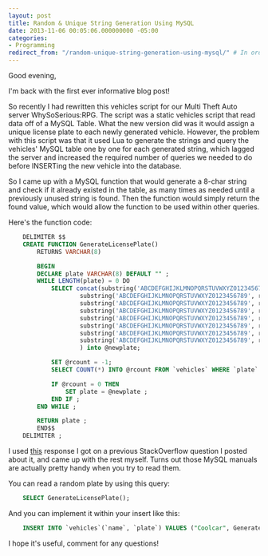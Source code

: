 ```yaml
---
layout: post
title: Random & Unique String Generation Using MySQL
date: 2013-11-06 00:05:06.000000000 -05:00
categories:
- Programming
redirect_from: "/random-unique-string-generation-using-mysql/" # In order to preserve older URLs
---
```

Good evening,

I'm back with the first ever informative blog post!

So recently I had rewritten this vehicles script for our Multi Theft
Auto server WhySoSerious:RPG. The script was a static vehicles script
that read data off of a MySQL Table. What the new version did was it
would assign a unique license plate to each newly generated vehicle.
However, the problem with this script was that it used Lua to generate
the strings and query the vehicles' MySQL table one by one for each
generated string, which lagged the server and increased the required
number of queries we needed to do before INSERTing the new vehicle into
the database.

So I came up with a MySQL function that would generate a 8-char string
and check if it already existed in the table, as many times as needed
until a previously unused string is found. Then the function would
simply return the found value, which would allow the function to be used
within other queries.

Here's the function code:

```SQL
    DELIMITER $$
    CREATE FUNCTION GenerateLicensePlate()
        RETURNS VARCHAR(8)

        BEGIN
        DECLARE plate VARCHAR(8) DEFAULT "" ;
        WHILE LENGTH(plate) = 0 DO
            SELECT concat(substring('ABCDEFGHIJKLMNOPQRSTUVWXYZ0123456789', rand()*36+1, 1),
                    substring('ABCDEFGHIJKLMNOPQRSTUVWXYZ0123456789', rand()*36+1, 1),
                    substring('ABCDEFGHIJKLMNOPQRSTUVWXYZ0123456789', rand()*36+1, 1),
                    substring('ABCDEFGHIJKLMNOPQRSTUVWXYZ0123456789', rand()*36+1, 1),
                    substring('ABCDEFGHIJKLMNOPQRSTUVWXYZ0123456789', rand()*36+1, 1),
                    substring('ABCDEFGHIJKLMNOPQRSTUVWXYZ0123456789', rand()*36+1, 1),
                    substring('ABCDEFGHIJKLMNOPQRSTUVWXYZ0123456789', rand()*36+1, 1),
                    substring('ABCDEFGHIJKLMNOPQRSTUVWXYZ0123456789', rand()*36+1, 1)
                    ) into @newplate;

            SET @rcount = -1;
            SELECT COUNT(*) INTO @rcount FROM `vehicles` WHERE `plate` = @newplate ;

            IF @rcount = 0 THEN
                SET plate = @newplate ;
            END IF ;
        END WHILE ;

        RETURN plate ;
        END$$
    DELIMITER ;
```

I used [this](http://stackoverflow.com/a/16738136/1333566) response I
got on a previous StackOverflow question I posted about it, and came up
with the rest myself. Turns out those MySQL manuals are actually pretty
handy when you try to read them.

You can read a random plate by using this query:
```SQL
    SELECT GenerateLicensePlate();
```

And you can implement it within your insert like this:

```SQL
    INSERT INTO `vehicles`(`name`, `plate`) VALUES ("Coolcar", GenerateLicensePlate());
```

I hope it's useful, comment for any questions!